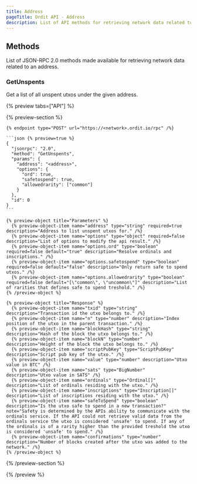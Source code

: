 ```yaml
---
title: Address
pageTitle: Ordit API - Address
description: List of API methods for retrieving network data related to an address.
---
```


## Methods

List of JSON-RPC 2.0 methods made available for retrieving network data related to an address.

### GetUnspents

Get a list of all unspent utxos under the given address.

{% preview tabs=["API"] %}

  {% preview-section %}

    {% endpoint type="POST" url="https://<network>.ordit.io/rpc" /%}

    ```json {% preview=true %}
    {
      "jsonrpc": "2.0",
      "method": "GetUnspents",
      "params": {
        "address": "<address>",
        "options": {
          "ord": true,
          "safetospend": true,
          "allowedrarity": ["common"]
        }
      },
      "id": 0
    }
    ```

    {% preview-object title="Parameters" %}
      {% preview-object-item name="address" type="string" required=true description="Address to list unspent utxos for." /%}
      {% preview-object-item name="options" type="object" required=false description="List of options to modify the api result." /%}
      {% preview-object-item name="options.ord" type="boolean" required=false default="true" description="Resolve ordinals and inscriptions." /%}
      {% preview-object-item name="options.safetospend" type="boolean" required=false default="false" description="Only return safe to spend utxos." /%}
      {% preview-object-item name="options.allowedrarity" type="boolean" required=false default="[\"common\", \"uncommon\"]" description="List of rarities that defines safe to spend treshold." /%}
    {% /preview-object %}

    {% preview-object title="Response" %}
      {% preview-object-item name="txid" type="string" description="Transaction id the utxo belongs to." /%}
      {% preview-object-item name="n" type="number" description="Index position of the utxo in the parent transaction." /%}
      {% preview-object-item name="blockHash" type="string" description="Hash of the block the utxo belongs to." /%}
      {% preview-object-item name="blockN" type="number" description="Height of the block the utxo belongs to." /%}
      {% preview-object-item name="scriptPubKey" type="ScriptPubKey" description="Script pub key of the utxo." /%}
      {% preview-object-item name="value" type="number" description="Utxo value in BTC" /%}
      {% preview-object-item name="sats" type="BigNumber" description="Utxo value in SATS" /%}
      {% preview-object-item name="ordinals" type="Ordinal[]" description="List of ordinals residing with the utxo." /%}
      {% preview-object-item name="inscriptions" type="Inscription[]" description="List of inscriptions residing with the utxo." /%}
      {% preview-object-item name="safeToSpend" type="boolean" description="Is the utxo safe to spend in a new transaction?" note="Safety is determined by the APIs ability to communicate with the ordinals service. If the API could not retrieve valid data from the ordinals service the utxo is considered 'unsafe' to spend. If any of the ordinals is of a rarity higher than the provided treshold the utxo is considered 'unsafe' to spend." /%}
      {% preview-object-item name="confirmations" type="number" description="Number of blocks created after the utxo was added to the network." /%}
    {% /preview-object %}

  {% /preview-section %}

{% /preview %}